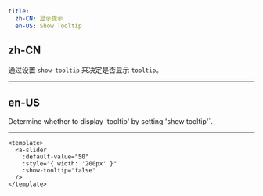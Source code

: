 ```yaml
title:
  zh-CN: 显示提示
  en-US: Show Tooltip
```

## zh-CN

通过设置 `show-tooltip` 来决定是否显示 `tooltip`。

---

## en-US

Determine whether to display 'tooltip' by setting 'show tooltip'`.

---

```vue
<template>
  <a-slider
    :default-value="50"
    :style="{ width: '200px' }"
    :show-tooltip="false"
  />
</template>
```
